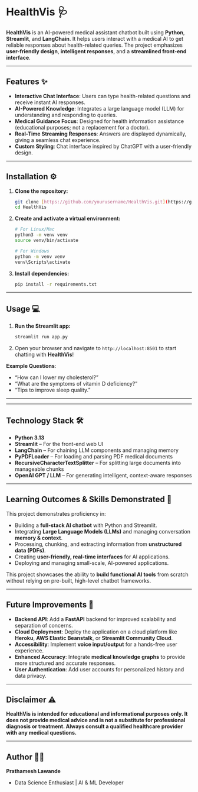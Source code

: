 # HealthVis 🩺

**HealthVis** is an AI-powered medical assistant chatbot built using **Python**, **Streamlit**, and **LangChain**. It helps users interact with a medical AI to get reliable responses about health-related queries. The project emphasizes **user-friendly design**, **intelligent responses**, and a **streamlined front-end interface**.

---

## Features ✨

* **Interactive Chat Interface**: Users can type health-related questions and receive instant AI responses.
* **AI-Powered Knowledge**: Integrates a large language model (LLM) for understanding and responding to queries.
* **Medical Guidance Focus**: Designed for health information assistance (educational purposes; not a replacement for a doctor).
* **Real-Time Streaming Responses**: Answers are displayed dynamically, giving a seamless chat experience.
* **Custom Styling**: Chat interface inspired by ChatGPT with a user-friendly design.


---

## Installation ⚙️

1.  **Clone the repository:**
    ```bash
    git clone [https://github.com/yourusername/HealthVis.git](https://github.com/yourusername/HealthVis.git)
    cd HealthVis
    ```

2.  **Create and activate a virtual environment:**
    ```bash
    # For Linux/Mac
    python3 -m venv venv
    source venv/bin/activate

    # For Windows
    python -m venv venv
    venv\Scripts\activate
    ```

3.  **Install dependencies:**
    ```bash
    pip install -r requirements.txt
    ```

---

## Usage 💻

1.  **Run the Streamlit app:**
    ```bash
    streamlit run app.py
    ```

2.  Open your browser and navigate to `http://localhost:8501` to start chatting with **HealthVis**!

**Example Questions**:
* “How can I lower my cholesterol?”
* “What are the symptoms of vitamin D deficiency?”
* “Tips to improve sleep quality.”

---

---

## Technology Stack 🛠️

* **Python 3.13**
* **Streamlit** – For the front-end web UI
* **LangChain** – For chaining LLM components and managing memory
* **PyPDFLoader** – For loading and parsing PDF medical documents
* **RecursiveCharacterTextSplitter** – For splitting large documents into manageable chunks
* **OpenAI GPT / LLM** – For generating intelligent, context-aware responses

---

## Learning Outcomes & Skills Demonstrated 🎯

This project demonstrates proficiency in:

* Building a **full-stack AI chatbot** with Python and Streamlit.
* Integrating **Large Language Models (LLMs)** and managing conversation **memory & context**.
* Processing, chunking, and extracting information from **unstructured data (PDFs)**.
* Creating **user-friendly, real-time interfaces** for AI applications.
* Deploying and managing small-scale, AI-powered applications.

This project showcases the ability to **build functional AI tools** from scratch without relying on pre-built, high-level chatbot frameworks.

---

## Future Improvements 🚀

* **Backend API**: Add a **FastAPI** backend for improved scalability and separation of concerns.
* **Cloud Deployment**: Deploy the application on a cloud platform like **Heroku**, **AWS Elastic Beanstalk**, or **Streamlit Community Cloud**.
* **Accessibility**: Implement **voice input/output** for a hands-free user experience.
* **Enhanced Accuracy**: Integrate **medical knowledge graphs** to provide more structured and accurate responses.
* **User Authentication**: Add user accounts for personalized history and data privacy.

---

## Disclaimer ⚠️

**HealthVis is intended for educational and informational purposes only. It does not provide medical advice and is not a substitute for professional diagnosis or treatment. Always consult a qualified healthcare provider with any medical questions.**

---

## Author 👨‍💻

**Prathamesh Lawande**

* Data Science Enthusiast | AI & ML Developer


